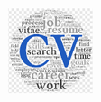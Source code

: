 <div align="center">
<a href="https://philipmello.github.io/"><img src="images/cv-logo.png"  alt="PhilipMello CV" width="150" height="150"></a>
</div>